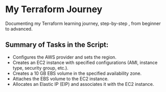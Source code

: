 # My Terraform Journey
Documenting my Terraform learning journey, step-by-step , from beginner to advanced.

## Summary of Tasks in the Script:

- Configures the AWS provider and sets the region.
- Creates an EC2 instance with specified configurations (AMI, instance type, security group, etc.).
- Creates a 10 GB EBS volume in the specified availability zone.
- Attaches the EBS volume to the EC2 instance.
- Allocates an Elastic IP (EIP) and associates it with the EC2 instance.
